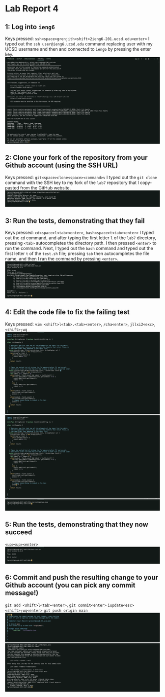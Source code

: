 # Lab Report 4

## 1: Log into `ieng6` 
Keys pressed: `ssh<space>grenjith<shift>2ieng6-201.ucsd.edu<enter>`
I typed out the `ssh user@ieng6.ucsd.edu` command replacing user with my UCSD username and then and connected to `ieng6` by pressing the enter key.
![At end of step](/labreport4_screenshots/step1.png) 

## 2: Clone your fork of the repository from your Github account (using the SSH URL) 
Keys pressed: `git<space>clone<space><command>v` 
I typed out the `git clone` command with the SSH key to my fork of the `lab7` repository that I copy-pasted from the GitHub website. 
![At end of step](/labreport4_screenshots/step2.png) 

## 3: Run the tests, demonstrating that they fail 
Keys pressed: `cd<space>l<tab><enter>`, `bash<space>t<tab><enter>`
I typed out the `cd` command, and after typing the first letter `l` of the `lab7` directory, pressing `<tab>` autocompletes the directory path. I then pressed `<enter>` to run the command. Next, I typed out the `bash` command and typed out the first letter `t` of the `test.sh` file; pressing `tab` then autocompletes the file name, and then I ran the command by pressing `<enter>`.
![At end of step](/labreport4_screenshots/step3.png) 

## 4: Edit the code file to fix the failing test 
Keys pressed: `vim <shift>l<tab>.<tab><enter>`, `/cha<enter>`, `jllxi2<exc>`, `<shift>;wq`
![after `vim ListExamples.java`](/labreport4_screenshots/step4-1.png) 
![after editing file](/labreport4_screenshots/step4-2.png) 
![At end of step (after saving file)](/labreport4_screenshots/step4-3.png) 

## 5: Run the tests, demonstrating that they now succeed
`<up><up><enter>`
![At end of step](/labreport4_screenshots/step5.png) 

## 6: Commit and push the resulting change to your Github account (you can pick any commit message!)
`git add <shift>l<tab><enter>`, `git commit<enter>` `iupdate<esc>` `<shift>;wq<enter>` `git push origin main`
![after writing commit message](/labreport4_screenshots/step5-1.png) 
![At end of step (after pushing changes)](/labreport4_screenshots/step5-2.png) 
